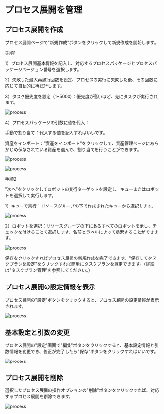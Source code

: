 
# プロセス展開を管理
## プロセス展開を作成
プロセス展開ページで"新規作成"ボタンをクリックして新規作成を開始します。

手順1

1）プロセス展開基本情報を記入し、対応するプロセスパッケージとプロセスパッケージバージョン番号を選択します。

2）失敗した最大再試行回数を設定、プロセスの実行に失敗した後、その回数に応じて自動的に再試行します。

3）タスク優先度を設定（1−5000）：優先度が高いほど、先にタスクが実行されます。

![process](https://docimages.blob.core.chinacloudapi.cn/images/Console/process/%E6%96%B0%E5%BB%BA%E6%B5%81%E7%A8%8B%E9%83%A8%E7%BD%B21.1.png)

4）プロセスパッケージの引数に値を代入：

手動で割り当て：代入する値を記入すればいいです。

資産をインポート："資産をインポート"をクリックして、資産管理ページにあらかじめ保存されている資産を選んで、割り当てを行うことができます。

![process](https://docimages.blob.core.chinacloudapi.cn/images/Console/process/%E6%96%B0%E5%BB%BA%E6%B5%81%E7%A8%8B%E9%83%A8%E7%BD%B2%E7%AC%AC%E4%B8%80%E9%A1%B5%E8%A1%A5%E5%85%85.png
)

![process](https://docimages.blob.core.chinacloudapi.cn/images/Console/process/%E6%96%B0%E5%BB%BA%E6%B5%81%E7%A8%8B%E9%83%A8%E7%BD%B2-%E5%AF%BC%E5%85%A5%E8%B5%84%E4%BA%A7.png)

手順2

"次へ"をクリックしてロボットの実行ターゲットを設定し、キューまたはロボットを選択して実行します。

1）キューで実行：リソースグループの下で作成されたキューから選択します。

![process](https://docimages.blob.core.chinacloudapi.cn/images/Console/process/V3workflow3.png)

2）ロボットを選択：リソースグループの下にあるすべてのロボットを示し、チェックを付けることで選択します。名前とラベルによって検索することができます。

![process](https://docimages.blob.core.chinacloudapi.cn/images/Console/process/V3workflow4.png)

保存をクリックすればプロセス展開の新規作成を完了できます。"保存してタスクプランを設定"をクリックすれば簡単にタスクプランを設定できます。（詳細は"タスクプラン管理"を参照してください。）


## プロセス展開の設定情報を表示

プロセス展開の"設定"ボタンをクリックすると、プロセス展開の設定情報が表示されます。

![process](https://docimages.blob.core.chinacloudapi.cn/images/Console/process/V3workflow5.png)

## 基本設定と引数の変更

プロセス展開の"設定"画面で"編集"ボタンをクリックすると、基本設定情報と引数情報を変更でき、修正が完了したら"保存"ボタンをクリックすればいいです。

![process](https://docimages.blob.core.chinacloudapi.cn/images/Console/process/V3workflow6.png)

## プロセス展開を削除

選択したプロセス展開の操作オプションの"削除"ボタンをクリックすれば、対応するプロセス展開を削除できます。

![process](https://docimages.blob.core.chinacloudapi.cn/images/Console/process/V3workflow7.png)

